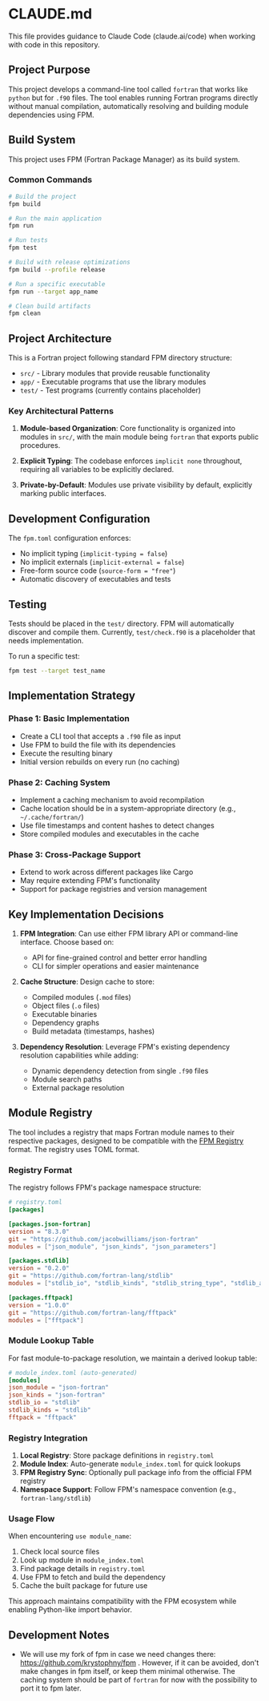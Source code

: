 # CLAUDE.md

This file provides guidance to Claude Code (claude.ai/code) when working with code in this repository.

## Project Purpose

This project develops a command-line tool called `fortran` that works like `python` but for `.f90` files. The tool enables running Fortran programs directly without manual compilation, automatically resolving and building module dependencies using FPM.

## Build System

This project uses FPM (Fortran Package Manager) as its build system.

### Common Commands

```bash
# Build the project
fpm build

# Run the main application
fpm run

# Run tests
fpm test

# Build with release optimizations
fpm build --profile release

# Run a specific executable
fpm run --target app_name

# Clean build artifacts
fpm clean
```

## Project Architecture

This is a Fortran project following standard FPM directory structure:

- `src/` - Library modules that provide reusable functionality
- `app/` - Executable programs that use the library modules
- `test/` - Test programs (currently contains placeholder)

### Key Architectural Patterns

1. **Module-based Organization**: Core functionality is organized into modules in `src/`, with the main module being `fortran` that exports public procedures.

2. **Explicit Typing**: The codebase enforces `implicit none` throughout, requiring all variables to be explicitly declared.

3. **Private-by-Default**: Modules use private visibility by default, explicitly marking public interfaces.

## Development Configuration

The `fpm.toml` configuration enforces:
- No implicit typing (`implicit-typing = false`)
- No implicit externals (`implicit-external = false`)
- Free-form source code (`source-form = "free"`)
- Automatic discovery of executables and tests

## Testing

Tests should be placed in the `test/` directory. FPM will automatically discover and compile them. Currently, `test/check.f90` is a placeholder that needs implementation.

To run a specific test:
```bash
fpm test --target test_name
```

## Implementation Strategy

### Phase 1: Basic Implementation
- Create a CLI tool that accepts a `.f90` file as input
- Use FPM to build the file with its dependencies
- Execute the resulting binary
- Initial version rebuilds on every run (no caching)

### Phase 2: Caching System
- Implement a caching mechanism to avoid recompilation
- Cache location should be in a system-appropriate directory (e.g., `~/.cache/fortran/`)
- Use file timestamps and content hashes to detect changes
- Store compiled modules and executables in the cache

### Phase 3: Cross-Package Support
- Extend to work across different packages like Cargo
- May require extending FPM's functionality
- Support for package registries and version management

## Key Implementation Decisions

1. **FPM Integration**: Can use either FPM library API or command-line interface. Choose based on:
   - API for fine-grained control and better error handling
   - CLI for simpler operations and easier maintenance

2. **Cache Structure**: Design cache to store:
   - Compiled modules (`.mod` files)
   - Object files (`.o` files)
   - Executable binaries
   - Dependency graphs
   - Build metadata (timestamps, hashes)

3. **Dependency Resolution**: Leverage FPM's existing dependency resolution capabilities while adding:
   - Dynamic dependency detection from single `.f90` files
   - Module search paths
   - External package resolution

## Module Registry

The tool includes a registry that maps Fortran module names to their respective packages, designed to be compatible with the [FPM Registry](https://github.com/fortran-lang/fpm-registry) format. The registry uses TOML format.

### Registry Format

The registry follows FPM's package namespace structure:

```toml
# registry.toml
[packages]

[packages.json-fortran]
version = "8.3.0"
git = "https://github.com/jacobwilliams/json-fortran"
modules = ["json_module", "json_kinds", "json_parameters"]

[packages.stdlib]
version = "0.2.0" 
git = "https://github.com/fortran-lang/stdlib"
modules = ["stdlib_io", "stdlib_kinds", "stdlib_string_type", "stdlib_ascii"]

[packages.fftpack]
version = "1.0.0"
git = "https://github.com/fortran-lang/fftpack"
modules = ["fftpack"]
```

### Module Lookup Table

For fast module-to-package resolution, we maintain a derived lookup table:

```toml
# module_index.toml (auto-generated)
[modules]
json_module = "json-fortran"
json_kinds = "json-fortran"
stdlib_io = "stdlib"
stdlib_kinds = "stdlib"
fftpack = "fftpack"
```

### Registry Integration

1. **Local Registry**: Store package definitions in `registry.toml`
2. **Module Index**: Auto-generate `module_index.toml` for quick lookups
3. **FPM Registry Sync**: Optionally pull package info from the official FPM registry
4. **Namespace Support**: Follow FPM's namespace convention (e.g., `fortran-lang/stdlib`)

### Usage Flow

When encountering `use module_name`:
1. Check local source files
2. Look up module in `module_index.toml`
3. Find package details in `registry.toml`
4. Use FPM to fetch and build the dependency
5. Cache the built package for future use

This approach maintains compatibility with the FPM ecosystem while enabling Python-like import behavior.

## Development Notes

- We will use my fork of fpm in case we need changes there: https://github.com/krystophny/fpm . However, if it can be avoided, don't make changes in fpm itself, or keep them minimal otherwise. The caching system should be part of `fortran` for now with the possibility to port it to fpm later.